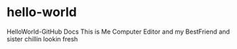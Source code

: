 # hello-world
HelloWorld-GitHub Docs
This is Me Computer Editor and my BestFriend and sister chillin lookin fresh
